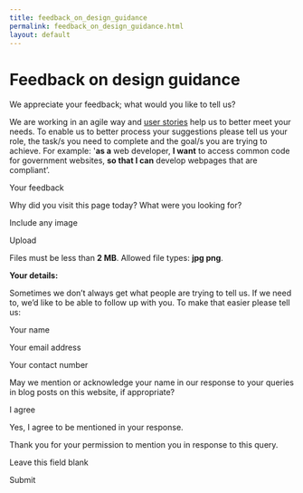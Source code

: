 ```yaml
---
title: feedback_on_design_guidance
permalink: feedback_on_design_guidance.html
layout: default
---
```

Feedback on design guidance
===========================

We appreciate your feedback; what would you like to tell us?

We are working in an agile way and [user stories](foi_act_and_information_publication_scheme.md) help us to better meet your needs. To enable us to better process your suggestions please tell us your role, the task/s you need to complete and the goal/s you are trying to achieve. For example: '**as a** web developer, **I want** to access common code for government websites, **so that I can** develop webpages that are compliant’.

Your feedback

Why did you visit this page today? What were you looking for?

Include any image

Upload

Files must be less than **2 MB**.
Allowed file types: **jpg png**.

**Your details:**

Sometimes we don’t always get what people are trying to tell us. If we need to, we’d like to be able to follow up with you. To make that easier please tell us: 

Your name

Your email address

Your contact number

May we mention or acknowledge your name in our response to your queries in blog posts on this website, if appropriate?

I agree

Yes, I agree to be mentioned in your response.

Thank you for your permission to mention you in response to this query.

Leave this field blank

Submit

